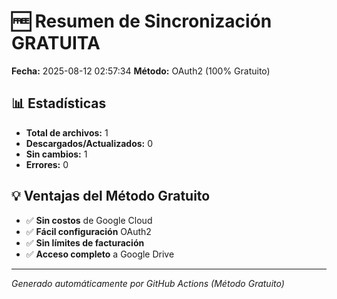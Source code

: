 # 🆓 Resumen de Sincronización GRATUITA

**Fecha:** 2025-08-12 02:57:34
**Método:** OAuth2 (100% Gratuito)

## 📊 Estadísticas

- **Total de archivos:** 1
- **Descargados/Actualizados:** 0
- **Sin cambios:** 1
- **Errores:** 0

## 💡 Ventajas del Método Gratuito

- ✅ **Sin costos** de Google Cloud
- ✅ **Fácil configuración** OAuth2
- ✅ **Sin límites de facturación**
- ✅ **Acceso completo** a Google Drive

---
*Generado automáticamente por GitHub Actions (Método Gratuito)*
